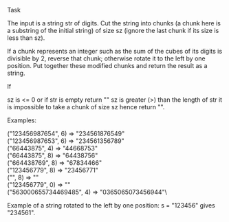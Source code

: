 Task

The input is a string str of digits. Cut the string into chunks (a chunk here is a substring of the initial string) of size sz (ignore the last chunk if its size is less than sz).

If a chunk represents an integer such as the sum of the cubes of its digits is divisible by 2, reverse that chunk; otherwise rotate it to the left by one position. Put together these modified chunks and return the result as a string.

If

sz is <= 0 or if str is empty return ""
sz is greater (>) than the length of str it is impossible to take a chunk of size sz hence return "".

Examples:

("123456987654", 6) => "234561876549"\
("123456987653", 6) => "234561356789"\
("66443875", 4) => "44668753"\
("66443875", 8) => "64438756"\
("664438769", 8) => "67834466"\
("123456779", 8) => "23456771"\
("", 8) => ""\
("123456779", 0) => ""\
("563000655734469485", 4) => "0365065073456944"\

Example of a string rotated to the left by one position:
s = "123456" gives "234561".
